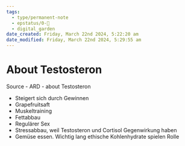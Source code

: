 ```yaml
---
tags:
  - type/permanent-note
  - epstatus/0-🌰
  - digital_garden
date_created: Friday, March 22nd 2024, 5:22:20 am
date_modified: Friday, March 22nd 2024, 5:29:55 am
---
```

# About Testosteron
Source - ARD - about Testosteron

+ Steigert sich durch Gewinnen
+ Grapefruitsaft
+ Muskeltraining 
+ Fettabbau
+ Regulärer Sex
+ Stressabbau, weil Testosteron und Cortisol Gegenwirkung haben
+ Gemüse essen. Wichtig lang ethische Kohlenhydrate spielen Rolle
